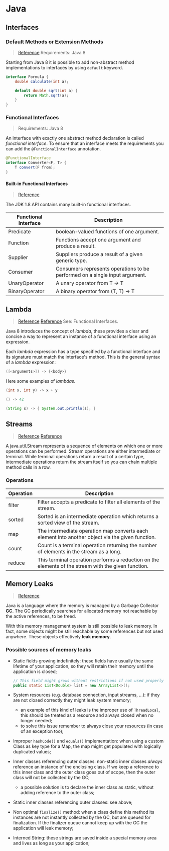 # Java

## Interfaces

### Default Methods or Extension Methods
> [Reference](https://winterbe.com/posts/2014/03/16/java-8-tutorial/)
> Requirements: Java 8

Starting from Java 8 it is possible to add non-abstract method implementations
to interfaces by using `default` keyword.

```Java
interface Formula {
    double calculate(int a);

    default double sqrt(int a) {
        return Math.sqrt(a);
    }
}
```

### Functional Interfaces
> Requirements: Java 8

An interface with exactly one abstract method declaration is called *functional
interface*. To ensure that an interface meets the requirements you can add the
`@FunctionalInterface` annotation.

```Java
@FunctionalInterface
interface Converter<F, T> {
    T convert(F from);
}
```

#### Built-in Functional Interfaces
> [Reference](https://www.baeldung.com/java-8-functional-interfaces)

The JDK 1.8 API contains many built-in functional interfaces.

| Functional Interface | Description                                                                 |
|----------------------|-----------------------------------------------------------------------------|
| Predicate            | boolean-valued functions of one argument.                                   |
| Function             | Functions accept one argument and produce a result.                         |
| Supplier             | Suppliers produce a result of a given generic type.                         |
| Consumer             | Consumers represents operations to be performed on a single input argument. |
| UnaryOperator        | A unary operator from T -> T                                                |
| BinaryOperator       | A binary operator from (T, T) -> T                                          |

## Lambda
> [Reference](https://www.oracle.com/webfolder/technetwork/tutorials/obe/java/Lambda-QuickStart/index.html)
> [Reference](https://winterbe.com/posts/2014/03/16/java-8-tutorial/)
> See: Functional Interfaces.

Java 8 introduces the concept of *lambda*, these provides a clear and concise a
way to represent an instance of a functional interface using an expression.

Each *lambda* expression has a type specified by a functional interface and its
signature must match the interface's method. This is the general syntax of a
*lambda* expression:

```java
([<arguments>]) -> {<body>}
```

Here some examples of *lambdas*.

```java
(int x, int y) -> x + y

() -> 42

(String s) -> { System.out.println(s); }
```

## Streams

> [Reference](https://winterbe.com/posts/2014/03/16/java-8-tutorial/)
> [Reference](https://winterbe.com/posts/2014/07/31/java8-stream-tutorial-examples/)

A java.util.Stream represents a sequence of elements on which one or more
operations can be performed. Stream operations are either intermediate or
terminal. While terminal operations return a result of a certain type,
intermediate operations return the stream itself so you can chain multiple
method calls in a row.

### Operations

| Operation | Description                                                                                         |
|-----------|-----------------------------------------------------------------------------------------------------|
| filter    | Filter accepts a predicate to filter all elements of the stream.                                    |
| sorted    | Sorted is an intermediate operation which returns a sorted view of the stream.                      |
| map       | The intermediate operation map converts each element into another object via the given function.    |
| count     | Count is a terminal operation returning the number of elements in the stream as a long.             |
| reduce    | This terminal operation performs a reduction on the elements of the stream with the given function. |

## Memory Leaks

> [Reference](https://www.baeldung.com/java-memory-leaks)

Java is a language where the memory is managed by a Garbage Collector **GC**.
The GC periodically searches for allocated memory not reachable by the active
references, to be freed.

With this memory management system is still possible to leak memory. In fact,
some objects might be still reachable by some references but not used anywhere.
These objects effectively **leak memory**.

### Possible sources of memory leaks

- Static fields growing indefinitely: these fields have usually the same
  lifetime of your application, so they will retain their memory until the
  application is closed;

    ```java
    // This field might grows without restrictions if not used properly
    public static List<Double> list = new ArrayList<>();
    ```

- System resources (e.g. database connection, input streams, ...): if they are
  not closed correctly they might leak system memory;
    - an example of this kind of leaks is the improper use of `ThreadLocal`,
      this should be treated as a resource and always closed when no longer
      needed;
    - to solve this issue remember to always close your resources (in case of
      an exception too);

- Improper `hashCode()` and `equals()` implementation: when using a custom
  Class as key type for a Map, the map might get populated with logically
  duplicated values;

- Inner classes referencing outer classes: non-static inner classes *always*
  reference an instance of the enclosing class. If we keep a reference to this
  inner class and the outer class goes out of scope, then the outer class will
  not be collected by the GC;
    - a possible solution is to declare the inner class as static, without
      adding reference to the outer class;

- Static inner classes referencing outer classes: see above;

- Non optimal `finalize()` method: when a class define this method its
  instances are not instantly collected by the GC, but are queued for
  finalization. If the finalizer queue cannot keep up with the GC the
  application will leak memory;

- Interned String: these strings are saved inside a special memory area and
  lives as long as your application;
